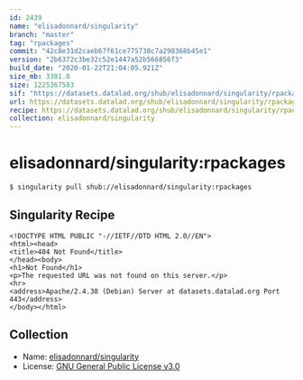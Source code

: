 ```yaml
---
id: 2439
name: "elisadonnard/singularity"
branch: "master"
tag: "rpackages"
commit: "42c8e31d2caeb67f61ce775738c7a298368b45e1"
version: "2b6372c3be32c52e1447a52b566856f3"
build_date: "2020-01-22T21:04:05.921Z"
size_mb: 3381.0
size: 1225367583
sif: "https://datasets.datalad.org/shub/elisadonnard/singularity/rpackages/2020-01-22-42c8e31d-2b6372c3/2b6372c3be32c52e1447a52b566856f3.sif"
url: https://datasets.datalad.org/shub/elisadonnard/singularity/rpackages/2020-01-22-42c8e31d-2b6372c3/
recipe: https://datasets.datalad.org/shub/elisadonnard/singularity/rpackages/2020-01-22-42c8e31d-2b6372c3/Singularity
collection: elisadonnard/singularity
---
```


# elisadonnard/singularity:rpackages

```bash
$ singularity pull shub://elisadonnard/singularity:rpackages
```

## Singularity Recipe

```singularity
<!DOCTYPE HTML PUBLIC "-//IETF//DTD HTML 2.0//EN">
<html><head>
<title>404 Not Found</title>
</head><body>
<h1>Not Found</h1>
<p>The requested URL was not found on this server.</p>
<hr>
<address>Apache/2.4.38 (Debian) Server at datasets.datalad.org Port 443</address>
</body></html>
```

## Collection

 - Name: [elisadonnard/singularity](https://github.com/elisadonnard/singularity)
 - License: [GNU General Public License v3.0](https://api.github.com/licenses/gpl-3.0)

